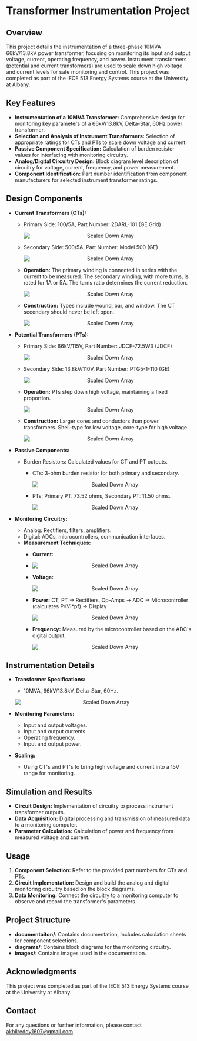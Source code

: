 # Transformer Instrumentation Project

## Overview

This project details the instrumentation of a three-phase 10MVA 66kV/13.8kV power transformer, focusing on monitoring its input and output voltage, current, operating frequency, and power. Instrument transformers (potential and current transformers) are used to scale down high voltage and current levels for safe monitoring and control. This project was completed as part of the IECE 513 Energy Systems course at the University at Albany.

## Key Features

* **Instrumentation of a 10MVA Transformer:** Comprehensive design for monitoring key parameters of a 66kV/13.8kV, Delta-Star, 60Hz power transformer.
* **Selection and Analysis of Instrument Transformers:** Selection of appropriate ratings for CTs and PTs to scale down voltage and current.
* **Passive Component Specification:** Calculation of burden resistor values for interfacing with monitoring circuitry.
* **Analog/Digital Circuitry Design:** Block diagram level description of circuitry for voltage, current, frequency, and power measurement.
* **Component Identification:** Part number identification from component manufacturers for selected instrument transformer ratings.

## Design Components

* **Current Transformers (CTs):**
    * Primary Side: 100/5A, Part Number: 2DARL-101 (GE Grid)
       <p align="center"><img src="images/ctpart.jpg" alt="Scaled Down Array" style="display: block; margin: 0 auto;"></p>

    * Secondary Side: 500/5A, Part Number: Model 500 (GE)
      <p align="center"><img src="images/ctsec.jpg" alt="Scaled Down Array" style="display: block; margin: 0 auto;"></p>

    * **Operation:** The primary winding is connected in series with the current to be measured. The secondary winding, with more turns, is rated for 1A or 5A. The turns ratio determines the current reduction.
       <p align="center"><img src="images/ct.jpg" alt="Scaled Down Array" style="display: block; margin: 0 auto;"></p>

    * **Construction:** Types include wound, bar, and window. The CT secondary should never be left open.
      <p align="center"><img src="images/ctabb.jpg" alt="Scaled Down Array" style="display: block; margin: 0 auto;"></p>


* **Potential Transformers (PTs):**
    * Primary Side: 66kV/115V, Part Number: JDCF-72.5W3 (JDCF)
      <p align="center"><img src="images/ptpri.jpg" alt="Scaled Down Array" style="display: block; margin: 0 auto;"></p>

    * Secondary Side: 13.8kV/110V, Part Number: PTG5-1-110 (GE)
      <p align="center"><img src="images/ptsec.jpg" alt="Scaled Down Array" style="display: block; margin: 0 auto;"></p>

    * **Operation:** PTs step down high voltage, maintaining a fixed proportion.
      <p align="center"><img src="images/pt.jpg" alt="Scaled Down Array" style="display: block; margin: 0 auto;"></p>

    * **Construction:** Larger cores and conductors than power transformers. Shell-type for low voltage, core-type for high voltage.
      <p align="center"><img src="images/ptabb.jpg" alt="Scaled Down Array" style="display: block; margin: 0 auto;"></p>

* **Passive Components:**
    * Burden Resistors: Calculated values for CT and PT outputs.
        * CTs: 3-ohm burden resistor for both primary and secondary.
            <p align="center"><img src="images/burden.jpg" alt="Scaled Down Array" style="display: block; margin: 0 auto;"></p>

        * PTs: Primary PT: 73.52 ohms, Secondary PT: 11.50 ohms.
          <p align="center"><img src="images/fuse.jpg" alt="Scaled Down Array" style="display: block; margin: 0 auto;"></p>

* **Monitoring Circuitry:**
    * Analog: Rectifiers, filters, amplifiers.
    * Digital: ADCs, microcontrollers, communication interfaces.
    * **Measurement Techniques:**
        * **Current:**
        * <p align="center"><img src="images/ctblock.jpg" alt="Scaled Down Array" style="display: block; margin: 0 auto;"></p>

        * **Voltage:**
           <p align="center"><img src="images/ptblock.jpg" alt="Scaled Down Array" style="display: block; margin: 0 auto;"></p>

        * **Power:** CT, PT -> Rectifiers, Op-Amps -> ADC -> Microcontroller (calculates P=VI*pf) -> Display
                     <p align="center"><img src="images/powerblock.jpg" alt="Scaled Down Array" style="display: block; margin: 0 auto;"></p>

        * **Frequency:** Measured by the microcontroller based on the ADC's digital output.
                     <p align="center"><img src="images/output.jpg" alt="Scaled Down Array" style="display: block; margin: 0 auto;"></p>


## Instrumentation Details

* **Transformer Specifications:**
    * 10MVA, 66kV/13.8kV, Delta-Star, 60Hz.
     <p align="center"><img src="images/location.jpg" alt="Scaled Down Array" style="display: block; margin: 0 auto;"></p>

* **Monitoring Parameters:**
    * Input and output voltages.
    * Input and output currents.
    * Operating frequency.
    * Input and output power.
* **Scaling:**
    * Using CT's and PT's to bring high voltage and current into a 15V range for monitoring.

## Simulation and Results

* **Circuit Design:** Implementation of circuitry to process instrument transformer outputs.
* **Data Acquisition:** Digital processing and transmission of measured data to a monitoring computer.
* **Parameter Calculation:** Calculation of power and frequency from measured voltage and current.

## Usage

1.  **Component Selection:** Refer to the provided part numbers for CTs and PTs.
2.  **Circuit Implementation:** Design and build the analog and digital monitoring circuitry based on the block diagrams.
3.  **Data Monitoring:** Connect the circuitry to a monitoring computer to observe and record the transformer's parameters.

## Project Structure

* **documentaiton/**: Contains documentation, Includes calculation sheets for component selections.
* **diagrams/**: Contains block diagrams for the monitoring circuitry.
* **images/**: Contains images used in the documentation.

## Acknowledgments

This project was completed as part of the IECE 513 Energy Systems course at the University at Albany.

## Contact

For any questions or further information, please contact akhilreddy1607@gmail.com.
